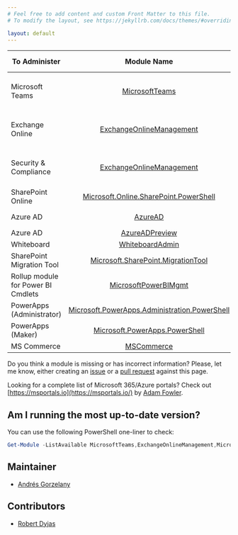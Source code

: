 ```yaml
---
# Feel free to add content and custom Front Matter to this file.
# To modify the layout, see https://jekyllrb.com/docs/themes/#overriding-theme-defaults

layout: default
---
```



| To Administer   |   Module Name  | Stable Version | How To Install                | Preview Version | How To Install                                                                 |
|-----------------|:--------------:|---------------:|-------------------------------|-----------------|--------------------------------------------------------------------------------|
| Microsoft Teams | [MicrosoftTeams](https://www.powershellgallery.com/packages/MicrosoftTeams) |          2.3.0 | Install-Module MicrosoftTeams | 2.2.0-preview  | Install-Module MicrosoftTeams -RequiredVersion 2.2.0-preview -AllowPrerelease |
| Exchange Online | [ExchangeOnlineManagement](https://www.powershellgallery.com/packages/ExchangeOnlineManagement)  |2.0.4|Install-Module -Name ExchangeOnlineManagement|2.0.5-Preview1|Install-Module -Name ExchangeOnlineManagement -RequiredVersion 2.0.5-Preview1 -AllowPrerelease|
| Security & Compliance        |[ExchangeOnlineManagement](https://www.powershellgallery.com/packages/ExchangeOnlineManagement)                |2.0.4                |Install-Module -Name ExchangeOnlineManagement|2.0.5-Preview1|Install-Module -Name ExchangeOnlineManagement -RequiredVersion 2.0.5-Preview1 -AllowPrerelease|
|SharePoint Online|[Microsoft.Online.SharePoint.PowerShell](https://www.powershellgallery.com/packages/Microsoft.Online.SharePoint.PowerShell)|16.0.21116.12000|Install-Module -Name Microsoft.Online.SharePoint.PowerShell|N/A|N/A|
|Azure AD|[AzureAD](https://www.powershellgallery.com/packages/AzureAD)|2.0.2.130|Install-Module -Name AzureAD|See next row|N/A|
|Azure AD|[AzureADPreview](https://www.powershellgallery.com/packages/AzureADPreview/)|2.0.2.134|Install-Module -Name AzureADPreview|N/A|N/A|
|Whiteboard|[WhiteboardAdmin](https://www.powershellgallery.com/packages/WhiteboardAdmin)|1.2.0|Install-Module -Name WhiteboardAdmin|N/A|N/A|
|SharePoint Migration Tool|[Microsoft.SharePoint.MigrationTool](https://docs.microsoft.com/en-us/sharepointmigration/new-and-improved-features-in-the-sharepoint-migration-tool)|3.4.120.7|Tricky, see [here](https://aka.ms/spmt-ga-page) and [here](https://docs.microsoft.com/sharepointmigration/overview-spmt-ps-cmdlets#before-you-begin)|3.4.121.5|Tricky, see [here](https://spmtreleasescus.blob.core.windows.net/betainstall/default.htm) and [here](https://docs.microsoft.com/sharepointmigration/overview-spmt-ps-cmdlets#before-you-begin)|
|Rollup module for Power BI Cmdlets|[MicrosoftPowerBIMgmt](https://www.powershellgallery.com/packages/MicrosoftPowerBIMgmt)|1.0.974|Install-Module -Name MicrosoftPowerBIMgmt|N/A|N/A|
|PowerApps (Administrator)|[Microsoft.PowerApps.Administration.PowerShell](https://www.powershellgallery.com/packages/Microsoft.PowerApps.Administration.PowerShell)|2.0.122|Install-Module -Name Microsoft.PowerApps.Administration.PowerShell|N/A|N/A|
|PowerApps (Maker)|[Microsoft.PowerApps.PowerShell](https://www.powershellgallery.com/packages/Microsoft.PowerApps.PowerShell/)|1.0.20|Install-Module -Name Microsoft.PowerApps.PowerShell|N/A|N/A|
|MS Commerce|[MSCommerce](https://www.powershellgallery.com/packages/MSCommerce)|1.6|Install-Module -Name MSCommerce|N/A|N/A|

Do you think a module is missing or has incorrect information? Please, let me know, either creating an [issue](https://github.com/get-itips/msshells/issues/new) or a [pull request](https://github.com/get-itips/msshells/edit/dev/index.markdown) against this page.

Looking for a complete list of Microsoft 365/Azure portals? Check out [https://msportals.io](https://msportals.io/) by [Adam Fowler](https://twitter.com/AdamFowler_IT).

## Am I running the most up-to-date version?
You can use the following PowerShell one-liner to check:

```powershell
Get-Module -ListAvailable MicrosoftTeams,ExchangeOnlineManagement,Microsoft.Online.SharePoint.PowerShell,AzureAD,AzureADPreview,WhiteboardAdmin,Microsoft.SharePoint.MigrationTool,MicrosoftPowerBIMgmt,Microsoft.PowerApps.Administration.PowerShell,Microsoft.PowerApps.PowerShell,MSCommerce | Format-Table Name,Version
```

## Maintainer
- [Andrés Gorzelany](https://twitter.com/andresgorzelany)

## Contributors
- [Robert Dyjas](https://twitter.com/robdyy)


